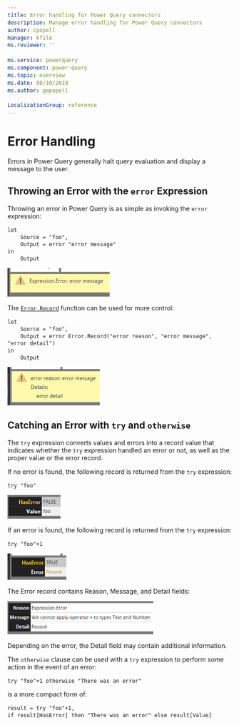 ```yaml
---
title: Error handling for Power Query connectors
description: Manage error handling for Power Query connectors
author: cpopell
manager: kfile
ms.reviewer: ''

ms.service: powerquery
ms.component: power-query
ms.topic: overview
ms.date: 08/10/2018
ms.author: gepopell

LocalizationGroup: reference
---
```


# Error Handling
Errors in Power Query generally halt query evaluation and display a message to the user.

## Throwing an Error with the `error` Expression
Throwing an error in Power Query is as simple as invoking the `error` expression:
```
let
    Source = "foo",
    Output = error "error message"
in
    Output
```

![](images/expressionError.png)

The [`Error.Record`](https://msdn.microsoft.com/en-us/query-bi/m/error-record) function can be used for more control:
```
let
    Source = "foo",
    Output = error Error.Record("error reason", "error message", "error detail")
in
    Output
```

![](images/expressionError2.png)

## Catching an Error with `try` and `otherwise`
The `try` expression converts values and errors into a record value that indicates whether the `try` expression handled an error or not, as well as the proper value or the error record.

If no error is found, the following record is returned from the `try` expression:
```
try "foo"
```
![](images/HasErrorFalse.png)

If an error is found, the following record is returned from the `try` expression:
```
try "foo"+1
```
![](images/HasErrorTrue.png)

The Error record contains Reason, Message, and Detail fields:

![](images/ErrorRecord.png)

Depending on the error, the Detail field may contain additional information.

The `otherwise` clause can be used with a `try` expression to perform some action in the event of an error:
```
try "foo"+1 otherwise "There was an error"
```
is a more compact form of:
```
result = try "foo"+1,
if result[HasError] then "There was an error" else result[Value]
``` 